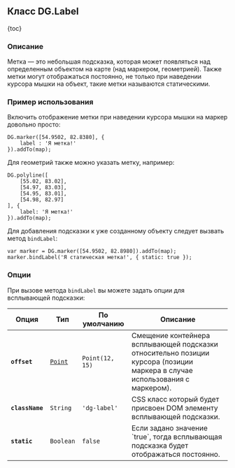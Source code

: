 ## Класс DG.Label

{toc}

### Описание

Метка — это небольшая подсказка, которая может появляться над определенным объектом на карте (над маркером, геометрией). Также метки могут отображаться постоянно, не только при наведении курсора мышки на объект, такие метки называются статическими. <!--Сам клаcc `Label` реализует интерфейс [ILayer](/doc/2.0/maps/manual/interfaces#ilayer) и может быть использован для создания автономной статической подсказки на карте. TODO: JSAPI-3564-->

### Пример использования

Включить отображение метки при наведении курсора мышки на маркер довольно просто:

    DG.marker([54.9502, 82.8380], {
        label : 'Я метка!'
    }).addTo(map);

Для геометрий также можно указать метку, например:

    DG.polyline([
        [55.02, 83.02],
        [54.97, 83.03],
        [54.95, 83.01],
        [54.98, 82.97]
    ], {
        label: 'Я метка!'
    }).addTo(map);

Для добавления подсказки к уже созданному объекту следует вызвать метод `bindLabel`:

    var marker = DG.marker([54.9502, 82.8980]).addTo(map);
    marker.bindLabel('Я статическая метка!', { static: true });

<!--
TODO: JSAPI-3564    
Отображение автономной статической метки на карте:
    
    DG.label('Я автономная метка!')
        .setLatLng([54.9502, 82.8980]);
        .addTo(map);

### Конструктор
...
-->

### Опции

При вызове метода `bindLabel` вы можете задать опции для всплывающей подсказки:

<table>
    <thead>
        <tr>
            <th>Опция</th>
            <th>Тип</th>
            <th>По умолчанию</th>
            <th>Описание</th>
        </tr>
    </thead>
    <tbody>
        <tr>
            <td><b><code>offset</code></b></td>
            <td><code><a href="/doc/2.0/maps/manual/base-classes#класс-dgpoint">Point</a></code></td>
            <td><nobr><code>Point(12, 15)</code></nobr></td>
            <td>Смещение контейнера всплывающей подсказки относительно позиции курсора (позиции маркера в случае использования с маркером).</td>
        </tr>
        <tr>
            <td><b><code>className</code></b></td>
            <td><code>String</code></td>
            <td><code>'dg-label'</code></td>
            <td>CSS класс который будет присвоен DOM элементу всплывающей подсказки.</td>
        </tr>
        <tr id="label-static">
            <td><b><code>static</code></b></td>
            <td><code>Boolean</code></td>
            <td><code>false</code></td>
            <td>Если задано значение `true`, тогда всплывающая подсказка будет отображаться постоянно.</td>
        </tr>
    </tbody>
</table>

<!--
TODO: JSAPI-3564
### Методы

<table>
    <thead>
        <tr>
            <th>Метод</th>
            <th>Возвращает</th>
            <th>Описание</th>
        </tr>
    </thead>
    <tbody>
        <tr>
            <td><code><b>setContent</b>(&lt;String&gt; content)</code></td>
            <td><code>this</code></td>
            <td>Устанавливает содержимое всплывающей подсказки.</td>
        </tr>
        <tr>
            <td><code><b>setLatLng</b>(&lt;<a href="/doc/2.0/maps/manual/base-classes#класс-dglatlng">LatLng</a>&gt; latlng)</code></td>
            <td><code>this</code></td>
            <td>Устанавливает географические координаты метки.</td>
        </tr>
        <tr>
            <td><code><b>getLatLng</b>(
                <nobr>&lt;<a href="/doc/2.0/maps/manual/base-classes#класс-dglatlng">LatLng</a>&gt; <i>latlng</i> )</nobr>
            </code></td>
            <td><code>this</code></td>
            <td>Возвращает географические координаты метки.</td>
        </tr>
    </tbody>
</table>-->
